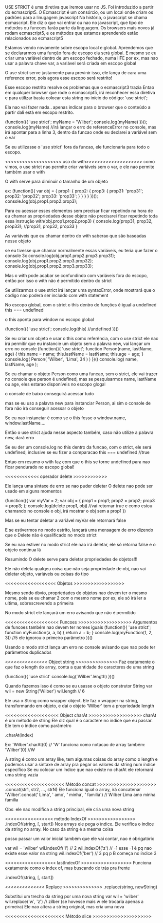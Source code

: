 USE STRICT
é uma diretiva que iremos usar no JS. Foi introduzido a partir do ecmascript5.
O Ecmascript é um consórcio, ou um local onde criam os padrões para a linugagem javascript
Na história, o javascript se chama ecmascript. Ele diz o que vai entrar ou nao no javascript, que tipo de métodos ou funcoes farão parte da linguagem.
Os browsers mais novos já rodam ecmascript5, e os métodos que estamos aprendendo estão relacionados ao ecmascript5

Estamos vendo novamente sobre escopo local e global. Aprendemos que se declararmos uma função fora de escopo ela será global. E mesmo se eu criar uma variável dentro de um escopo fechado, numa IIFE por ex, mas nao usar a palavra chave var, a variável será criada em escopo global

O use strict serve justamente para previnir isso, ele lança de cara uma reference error, pois agora esse escopo será restrito!

Esse escopo restrito resolve os problemas que o ecmascript3 trazia
Entao em qualquer browser que rode o ecmascript5, irá reconhecer essa diretiva
e para utilizar basta colocar esta string no início do código: 'use strict';

Ela nao vai fazer nada.. apenas indicar para o browser que o conteúdo a partir dali está em escopo restrito.

(function(){
  'use strict';
  myName = 'Wilber';
  console.log(myName)
})();
console.log(myName) //irá lançar o erro de referenceError no console, mas irá apontar para a linha 3, dentro da funcao onde eu declarei a variável sem o var

Se eu utilizasse o 'use strict' fora da funcao, ele funcionaria para todo o escopo.

<<<<<<<<<<<<<<<<<<<< uso do with>>>>>>>>>>>>>>>>>>>>
como vimos, o use strict nao permite criar variáveis sem o var, e ele nao permite também usar o with

O with serve para diminuir o tamanho de um objeto

ex:
(function(){
  var obj = {
    prop1: {
      prop2: {
        prop3: {
          prop31: 'prop31';
          prop32: 'prop32';
          prop33: 'prop33';
        }
      }
    }
  }
})();
console.log(obj.prop1.prop2.prop3);

Para eu acessar esses elementos sem precisar ficar repetindo
na hora de eu chamar as propriedades desse objeto não precisarei ficar repetindo toda essa instrução
with(obj.prop1.prop2.prop3) {
  console.log(prop31, prop32, prop33); //prop31, prop32, prop33
}

As variáveis que eu chamar dentro do with saberao que são baseadas nesse objeto

se eu tivesse que chamar normalmente essas variáveis, eu teria que fazer o console 3x
console.log(obj.prop1.prop2.prop3.prop31);
console.log(obj.prop1.prop2.prop3.prop32);
console.log(obj.prop1.prop2.prop3.prop33);

Mas o with pode acabar se confundindo com variáveis fora do escopo, então por isso o with não é permitido dentro do strict

Se utilizarmos o use strict irá lançar uma syntaxError, onde mostrará que o código nao poderá ser incluído com with statement


No escopo global, com o strict o this dentro de funções é igual a undefined
this === undefined

o this aponta para window no escopo global

(function(){
    'use strict';
    console.log(this) //undefined
})()

Se eu criar um objeto e usar o this como referência, com o use strict ele nao irá permitir que eu instancie um objeto sem a palavra new, vai lançar um erro no console
(function(){
    'use strict';
    function Person(name, lastName, age) {
      this.name = name;
      this.lastName = lastName;
      this.age = age;
    }
    console.log( Person( 'Wilber', 'Lima', 34 ) )
})()
console.log( name, lastName, age );

Se eu chamar o objeto Person como uma funcao, sem o strict, ele vai trazer no console que person é undefined, mas se pesquisarmos name, lastName ou age, eles estarao disponíveis no escopo glogal

o console de baixo conseguirá acessar tudo

mas se eu uso a palavra new para instanciar Person, ai sim o console de fora não irá conseguir acessar o objeto

Se eu nao instanciar é como se o this fosse o window.name, window.lastName....

Então o use strict ajuda nesse aspecto também, caso não utilize a palavra new, dará erro

Se eu der um console.log no this dentro da funcao, com o strict, ele será undefined, inclusive se eu fizer a comparacao this === undefined //true

Entao em resumo o with faz com que o this se torne undefined para nao ficar pendurado no escopo global!

<<<<<<<<<<<< operador delete >>>>>>>>>>>>

Ele lança uma sintaxe de erro se nao puder deletar
O delete nao pode ser usado em alguns momentos

(function(){
  var myVar = 2;
  var obj = {
    prop1 = prop1;
    prop2 = prop2;
    prop3 = prop3;
  };
  console.log(delete prop1, obj) //vai retornar true e como estou chamando no console o obj, irá mostrar o obj sem a prop1
})

Mas se eu tentar deletar a variável myVar ele retornará false

E se estivermos no modo estrito, lançará uma mensagem de erro dizendo que o Delete não é qualificado no modo strict

Se eu nao estiver no modo strict ele nao irá deletar, ele só retorna false e o objeto continua lá

Resumindo O delete serve para deletar propriedades de objetos!!!

Ele não deleta qualqeu coisa que não seja propriedade de obj, nao vai deletar objeto, variáveis ou coisas do tipo

<<<<<<<<<<<<<<<<<< Objetos >>>>>>>>>>>>>>>>>>

Mesmo sendo óbvio, propriedades de objetos nao devem ter o mesmo nome, pois se eu chamar 2 com o mesmo nome por ex, ele só irá ler a ultima, sobrescrevendo a primeira

No modo strict ele lançará um erro avisando que não é permitido

<<<<<<<<<<<<<<<<<<< Funcoes >>>>>>>>>>>>>>>>>>>
Argumentos de funcoes também nao devem ter nomes iguais
(function(){
  'use strict';
  function myFunction(a, a, b) {
    return a + b;
  }
  console.log(myFunction(1, 2, 3)) //5 ele ignorou o primeiro parâmetro
})()

Usando o modo strict lança um erro no console avisando que nao pode ter parâmetros duplicados

<<<<<<<<<<<<<<< Object string >>>>>>>>>>>>>>>
Faz exatamente o que faz o length do array, conta a quantidade de caracteres de uma string

(function(){
   'use strict'
   console.log('Wilber'.length)
})()

Quando fazemos isso é como se eu usasse o objeto construtor String
var wil = new String('Wilber')
wil.length // 6 

Ele usa o String como wrapper object. Ele faz o wrapper na string, transformando em objeto, e daí o objeto 'Wilber' tem a propriedade length

<<<<<<<<<<<<<<<<<<< Object charAt >>>>>>>>>>>>>>>>>>>
charAt é um método de string
Ele diz qual é o caractere no indice que eu passar. Ele tem o índice como parâmetro

.charAt(index)

Ex:
'Wilber'.charAt(0) // 'W'
funciona como notacao de array também: 'Wilber'[0] //W

A string é como um array like, tem algumas coisas do array como o length e podemos usar a sintaxe de array pra pegar os valores da string num índice específico
Se eu colocar um índice que nao existe no charAt ele retornará uma string vazia

<<<<<<<<<<<<<<<<<<<<< Método concat >>>>>>>>>>>>>>>>>>>>>
.concat(str1, str2, ..., strN)
Ele funciona igual o array, irá concatenar
'Wilber'.concat(' Lima', ' amo', ' minha', ' familia') // Wilber Lima amo minha familia

Obs: ele nao modifica a string principal, ele cria uma nova string

<<<<<<<<<<<<<<<<< método IndexOf >>>>>>>>>>>>>>>>>
.indexOf(string, [, start])
Nos arrays ele pega o índice. Ele verifica o indice da string no array. No caso da string é a mesma coisa

posso passar um valor inicial também que ele vai contar, nao é obrigatório

var wil = 'wilber'
wil.indexOf('l') // 2
wil.indexOf('z') // -1
esse -1 é pq nao existe esse valor na string
wil.indexOf('ber') // 3 pq p B começa no índice 3

<<<<<<<<<<<<<<<<<< lastIndexOf >>>>>>>>>>>>>>>>>>
Funciona exatamente como o index of, mas buscando de trás pra frente

.indexOf(string, [, start])

<<<<<<<<<<<<<< Replace >>>>>>>>>>>>>>
.replace(string, newString)

Substitui um trecho da string por uma nova string
var wil = 'wilber'
wil.replace('w', 'z') // zilber (se hovesse mais w ele trocaria apenas a primeira)
Ele nao altera a string original, mas cria uma nova

<<<<<<<<<<<<<<<<<<<<< Método slice >>>>>>>>>>>>>>>>>>>>>